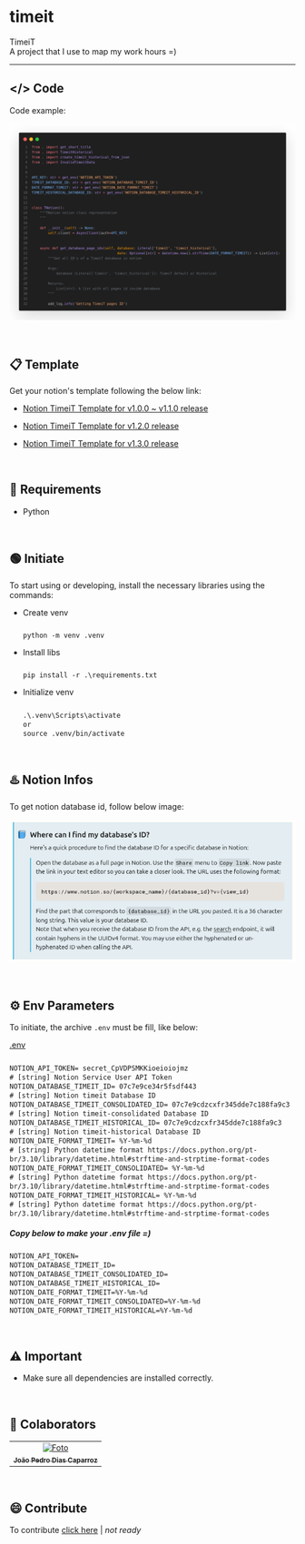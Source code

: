 # timeit
TimeiT\
A project that I use to map my work hours =)

---

## </> Code
Code example:

![code](./docs/en/docs/images/code-example.png)

<br>

## 📋 Template
Get your notion's template following the below link:

- [Notion TimeiT Template for v1.0.0 ~ v1.1.0 release](https://joaocaparroz.notion.site/Timeit-107c7e9cee0e80f39c5afbf540906910)

- [Notion TimeiT Template for v1.2.0 release](https://joaocaparroz.notion.site/TimeiT-template-v1-2-0-125c7e9cee0e800db8cfc0617072d596)

- [Notion TimeiT Template for v1.3.0 release](https://joaocaparroz.notion.site/TimeiT-template-v1-3-0-125c7e9cee0e80d994d9e6114f3498c2)

<br>

## 🔩 Requirements

- Python

<br> 

## 🟢 Initiate
To start using or developing, install the necessary libraries using the commands:


* Create venv
  #####
      python -m venv .venv

* Install libs
  #####
      pip install -r .\requirements.txt

* Initialize venv
  #####
      .\.venv\Scripts\activate
      or
      source .venv/bin/activate


<br> 

## ♨️ Notion Infos

To get notion database id, follow below image:

![database-id](./docs/en/docs/images/notion-database-id-tutorial.png)


<br> 

## ⚙️ Env Parameters

To initiate, the archive `.env` must be fill, like below:

[.env](/.env)
#####
    NOTION_API_TOKEN= secret_CpVDPSMKKioeioiojmz                                   # [string] Notion Service User API Token
    NOTION_DATABASE_TIMEIT_ID= 07c7e9ce34r5fsdf443                                 # [string] Notion timeit Database ID
    NOTION_DATABASE_TIMEIT_CONSOLIDATED_ID= 07c7e9cdzcxfr345dde7c188fa9c3          # [string] Notion timeit-consolidated Database ID
    NOTION_DATABASE_TIMEIT_HISTORICAL_ID= 07c7e9cdzcxfr345dde7c188fa9c3            # [string] Notion timeit-historical Database ID
    NOTION_DATE_FORMAT_TIMEIT= %Y-%m-%d                                            # [string] Python datetime format https://docs.python.org/pt-br/3.10/library/datetime.html#strftime-and-strptime-format-codes
    NOTION_DATE_FORMAT_TIMEIT_CONSOLIDATED= %Y-%m-%d                               # [string] Python datetime format https://docs.python.org/pt-br/3.10/library/datetime.html#strftime-and-strptime-format-codes
    NOTION_DATE_FORMAT_TIMEIT_HISTORICAL= %Y-%m-%d                                 # [string] Python datetime format https://docs.python.org/pt-br/3.10/library/datetime.html#strftime-and-strptime-format-codes

##### Copy below to make your .env file =)
    NOTION_API_TOKEN= 
    NOTION_DATABASE_TIMEIT_ID=
    NOTION_DATABASE_TIMEIT_CONSOLIDATED_ID=
    NOTION_DATABASE_TIMEIT_HISTORICAL_ID=
    NOTION_DATE_FORMAT_TIMEIT=%Y-%m-%d
    NOTION_DATE_FORMAT_TIMEIT_CONSOLIDATED=%Y-%m-%d
    NOTION_DATE_FORMAT_TIMEIT_HISTORICAL=%Y-%m-%d

<br> 

## ⚠️ Important

- Make sure all dependencies are installed correctly.

<br> 

## 🤝 Colaborators

<table>
  <tr>
    <td align="center">
      <a href="https://www.linkedin.com/in/jo%C3%A3o-pedro-dias-caparroz-2b19a1161/" title="Linkedin Profile Icon">
        <img src="https://media.licdn.com/dms/image/v2/C4D03AQHVyVT6CT6TFQ/profile-displayphoto-shrink_200_200/profile-displayphoto-shrink_200_200/0/1595939105632?e=1732752000&v=beta&t=IxmqGs3mtw5IkJFTvHcYBgT6zm5gRCW1mRRfr5sV2wo" width="100px;" alt="Foto"/><br>
        <sub>
          <b>João Pedro Dias Caparroz</b>
        </sub>
      </a>
    </td>
  </tr>
</table>

<br>

## 😄 Contribute

To contribute [click here](/docs/CONTRIBUTING.md) | *not ready*